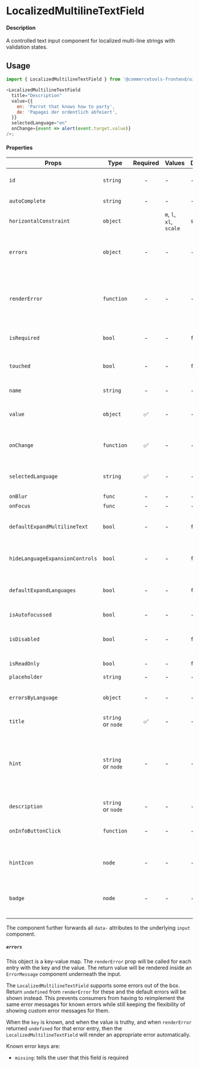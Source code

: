# LocalizedMultilineTextField

#### Description

A controlled text input component for localized multi-line strings with validation states.

## Usage

```js
import { LocalizedMultilineTextField } from '@commercetools-frontend/ui-kit';

<LocalizedMultilineTextField
  title="Description"
  value={{
    en: 'Parrot that knows how to party',
    de: 'Papagei der ordentlich abfeiert',
  }}
  selectedLanguage="en"
  onChange={event => alert(event.target.value)}
/>;
```

#### Properties

| Props                           | Type               | Required | Values                  | Default | Description                                                                                                                                                                                                                                                           |
| ------------------------------- | ------------------ | :------: | ----------------------- | ------- | --------------------------------------------------------------------------------------------------------------------------------------------------------------------------------------------------------------------------------------------------------------------- |
| `id`                            | `string`           |    -     | -                       | -       | Used as HTML `id` property. An `id` is auto-generated when it is not specified.                                                                                                                                                                                       |
| `autoComplete`                  | `string`           |    -     | -                       | -       | Used as HTML `autocomplete` property                                                                                                                                                                                                                                  |
| `horizontalConstraint`          | `object`           |          | `m`, `l`, `xl`, `scale` | `scale` | Horizontal size limit of the input fields.                                                                                                                                                                                                                            |
| `errors`                        | `object`           |    -     | -                       | -       | A map of errors. Error messages for known errors are rendered automatically. Unknown errors will be forwarded to `renderError`.                                                                                                                                       |
| `renderError`                   | `function`         |    -     | -                       | -       | Called with custom errors, as `renderError(key, error)`. This function can return a message which will be wrapped in an `ErrorMessage`. It can also return `null` to show no error.                                                                                   |
| `isRequired`                    | `bool`             |    -     | -                       | `false` | Indicates if the value is required. Shows an the "required asterisk" if so.                                                                                                                                                                                           |
| `touched`                       | `bool`             |    -     | -                       | `false` | Indicates whether the field was touched. Errors will only be shown when the field was touched.                                                                                                                                                                        |
| `name`                          | `string`           |    -     | -                       | -       | Used as HTML `name` of the input component. property                                                                                                                                                                                                                  |
| `value`                         | `object`           |    ✅    | -                       | -       | Values to use. Keyed by language, the values are the actual values, e.g. `{ en: 'Horse', de: 'Pferd' }`                                                                                                                                                               |
| `onChange`                      | `function`         |    ✅    | -                       | -       | Gets called when any input is changed. Is called with the change event of the changed input.                                                                                                                                                                          |
| `selectedLanguage`              | `string`           |    ✅    | -                       | -       | Specifies which language will be shown in case the `LocalizedMultilineTextInput` is collapsed.                                                                                                                                                                        |
| `onBlur`                        | `func`             |    -     | -                       | -       | Called when input is blurred                                                                                                                                                                                                                                          |
| `onFocus`                       | `func`             |    -     | -                       | -       | Called when input is focused                                                                                                                                                                                                                                          |
| `defaultExpandMultilineText`    | `bool`             |    -     | -                       | `false` | Expands input components holding multiline values instead of collpasing them by default.                                                                                                                                                                              |
| `hideLanguageExpansionControls` | `bool`             |    -     | -                       | `false` | Will hide the language expansion controls when set to `true`. All languages will be shown when set to `true`.                                                                                                                                                         |
| `defaultExpandLanguages`        | `bool`             |    -     | -                       | `false` | Controls whether one or all languages are visible by default. Pass `true` to show all languages by default.                                                                                                                                                           |
| `isAutofocussed`                | `bool`             |    -     | -                       | -       | Focus the input on initial render                                                                                                                                                                                                                                     |
| `isDisabled`                    | `bool`             |    -     | -                       | `false` | Indicates that the input cannot be modified (e.g not authorised, or changes currently saving).                                                                                                                                                                        |
| `isReadOnly`                    | `bool`             |    -     | -                       | `false` | Indicates that the field is displaying read-only content                                                                                                                                                                                                              |
| `placeholder`                   | `string`           |    -     | -                       | -       | Placeholder text for the input                                                                                                                                                                                                                                        |
| `errorsByLanguage`              | `object`           |    -     | -                       | -       | Errors for each translation. These are forwarded to the `errors` prop of `LocalizedMultilineTextInput`.                                                                                                                                                               |
| `title`                         | `string` or `node` |    ✅    | -                       | -       | Title of the label                                                                                                                                                                                                                                                    |
| `hint`                          | `string` or `node` |    -     | -                       | -       | Hint for the label. Provides a supplementary but important information regarding the behaviour of the input (e.g warn about uniqueness of a field, when it can only be set once), whereas `description` can describe it in more depth. Can also receive a `hintIcon`. |
| `description`                   | `string` or `node` |    -     | -                       | -       | Provides a description for the title.                                                                                                                                                                                                                                 |
| `onInfoButtonClick`             | `function`         |    -     | -                       | -       | Function called when info button is pressed. Info button will only be visible when this prop is passed.                                                                                                                                                               |
| `hintIcon`                      | `node`             |    -     | -                       | -       | Icon to be displayed beside the hint text. Will only get rendered when `hint` is passed as well.                                                                                                                                                                      |
| `badge`                         | `node`             |    -     | -                       | -       | Badge to be displayed beside the label. Might be used to display additional information about the content of the field (E.g verified email)                                                                                                                           |

The component further forwards all `data-` attributes to the underlying `input` component.

##### `errors`

This object is a key-value map. The `renderError` prop will be called for each entry with the key and the value. The return value will be rendered inside an `ErrorMessage` component underneath the input.

The `LocalizedMultilineTextField` supports some errors out of the box. Return `undefined` from `renderError` for these and the default errors will be shown instead. This prevents consumers from having to reimplement the same error messages for known errors while still keeping the flexibility of showing custom error messages for them.

When the `key` is known, and when the value is truthy, and when `renderError` returned `undefined` for that error entry, then the `LocalizedMultilineTextField` will render an appropriate error automatically.

Known error keys are:

- `missing`: tells the user that this field is required
